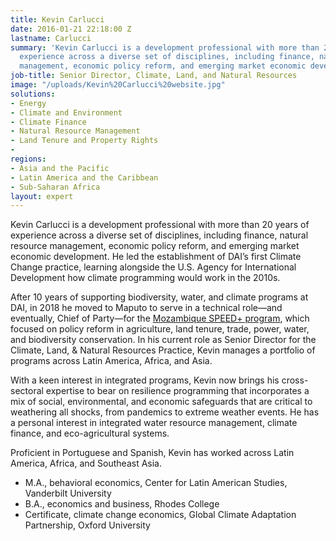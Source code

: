 ```yaml
---
title: Kevin Carlucci
date: 2016-01-21 22:18:00 Z
lastname: Carlucci
summary: 'Kevin Carlucci is a development professional with more than 20 years of
  experience across a diverse set of disciplines, including finance, natural resource
  management, economic policy reform, and emerging market economic development. '
job-title: Senior Director, Climate, Land, and Natural Resources
image: "/uploads/Kevin%20Carlucci%20website.jpg"
solutions:
- Energy
- Climate and Environment
- Climate Finance
- Natural Resource Management
- Land Tenure and Property Rights
- 
regions:
- Asia and the Pacific
- Latin America and the Caribbean
- Sub-Saharan Africa
layout: expert
---
```


Kevin Carlucci is a development professional with more than 20 years of experience across a diverse set of disciplines, including finance, natural resource management, economic policy reform, and emerging market economic development. He led the establishment of DAI’s first Climate Change practice, learning alongside the U.S. Agency for International Development how climate programming would work in the 2010s. 

After 10 years of supporting biodiversity, water, and climate programs at DAI, in 2018 he moved to Maputo to serve in a technical role—and eventually, Chief of Party—for the [Mozambique SPEED+ program](https://www.dai.com/our-work/projects/mozambique-support-program-economic-and-enterprise-development-speed), which focused on policy reform in agriculture, land tenure, trade, power, water, and biodiversity conservation. In his current role as Senior Director for the Climate, Land, & Natural Resources Practice, Kevin manages a portfolio of programs across Latin America, Africa, and Asia.

With a keen interest in integrated programs, Kevin now brings his cross-sectoral expertise to bear on resilience programming that incorporates a mix of social, environmental, and economic safeguards that are critical to weathering all shocks, from pandemics to extreme weather events. He has a personal interest in integrated water resource management, climate finance, and eco-agricultural systems.

Proficient in Portuguese and Spanish, Kevin has worked across Latin America, Africa, and Southeast Asia.

* M.A., behavioral economics, Center for Latin American Studies, Vanderbilt University
* B.A., economics and business, Rhodes College
* Certificate, climate change economics, Global Climate Adaptation Partnership, Oxford University
